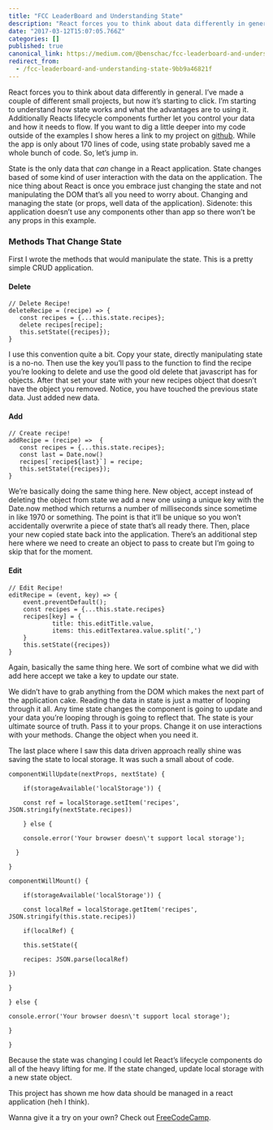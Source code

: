 ```yaml
---
title: "FCC LeaderBoard and Understanding State"
description: "React forces you to think about data differently in general. I’ve made a couple of different small projects, but now it’s starting to…"
date: "2017-03-12T15:07:05.766Z"
categories: []
published: true
canonical_link: https://medium.com/@benschac/fcc-leaderboard-and-understanding-state-9bb9a46821f
redirect_from:
  - /fcc-leaderboard-and-understanding-state-9bb9a46821f
---
```


React forces you to think about data differently in general. I’ve made a couple of different small projects, but now it’s starting to click. I’m starting to understand how state works and what the advantages are to using it. Additionally Reacts lifecycle components further let you control your data and how it needs to flow. If you want to dig a little deeper into my code outside of the examples I show heres a link to my project on [github](https://github.com/benschac/25-react-projects/tree/master/recipe-box). While the app is only about 170 lines of code, using state probably saved me a whole bunch of code. So, let’s jump in.

State is the only data that _can_ change in a React application. State changes based of some kind of user interaction with the data on the application. The nice thing about React is once you embrace just changing the state and not manipulating the DOM that’s all you need to worry about. Changing and managing the state (or props, well data of the application). Sidenote: this application doesn’t use any components other than app so there won’t be any props in this example.

### Methods That Change State

First I wrote the methods that would manipulate the state. This is a pretty simple CRUD application.

#### Delete

```
// Delete Recipe!  
deleteRecipe = (recipe) => {    
   const recipes = {...this.state.recipes};    
   delete recipes[recipe];    
   this.setState({recipes});
}
```

I use this convention quite a bit. Copy your state, directly manipulating state is a no-no. Then use the key you’ll pass to the function to find the recipe you’re looking to delete and use the good old delete that javascript has for objects. After that set your state with your new recipes object that doesn’t have the object you removed. Notice, you have touched the previous state data. Just added new data.

#### Add

```
// Create recipe!  
addRecipe = (recipe) =>  {    
   const recipes = {...this.state.recipes};    
   const last = Date.now()    
   recipes[`recipe${last}`] = recipe;      
   this.setState({recipes});  
}
```

We’re basically doing the same thing here. New object, accept instead of deleting the object from state we add a new one using a unique key with the Date.now method which returns a number of milliseconds since sometime in like 1970 or something. The point is that it’ll be unique so you won’t accidentally overwrite a piece of state that’s all ready there. Then, place your new copied state back into the application. There’s an additional step here where we need to create an object to pass to create but I’m going to skip that for the moment.

#### Edit

```
// Edit Recipe!  
editRecipe = (event, key) => {     
    event.preventDefault();    
    const recipes = {...this.state.recipes}      
    recipes[key] = {  
            title: this.editTitle.value,
            items: this.editTextarea.value.split(',')   
    }       
    this.setState({recipes})   
}
```

Again, basically the same thing here. We sort of combine what we did with add here accept we take a key to update our state.

We didn’t have to grab anything from the DOM which makes the next part of the application cake. Reading the data in state is just a matter of looping through it all. Any time state changes the component is going to update and your data you’re looping through is going to reflect that. The state is your ultimate source of truth. Pass it to your props. Change it on use interactions with your methods. Change the object when you need it.

The last place where I saw this data driven approach really shine was saving the state to local storage. It was such a small about of code.

```
componentWillUpdate(nextProps, nextState) {

    if(storageAvailable('localStorage')) {

    const ref = localStorage.setItem('recipes',                JSON.stringify(nextState.recipes))

    } else {

    console.error('Your browser doesn\'t support local storage');

  }

}

componentWillMount() {

    if(storageAvailable('localStorage')) {

    const localRef = localStorage.getItem('recipes',      JSON.stringify(this.state.recipes))

    if(localRef) {

    this.setState({

    recipes: JSON.parse(localRef)

})

}

} else {

console.error('Your browser doesn\'t support local storage');

}

}
```

Because the state was changing I could let React’s lifecycle components do all of the heavy lifting for me. If the state changed, update local storage with a new state object.

This project has shown me how data should be managed in a react application (heh I think).

Wanna give it a try on your own? Check out [FreeCodeCamp](https://www.freecodecamp.com/challenges/build-a-recipe-box).
